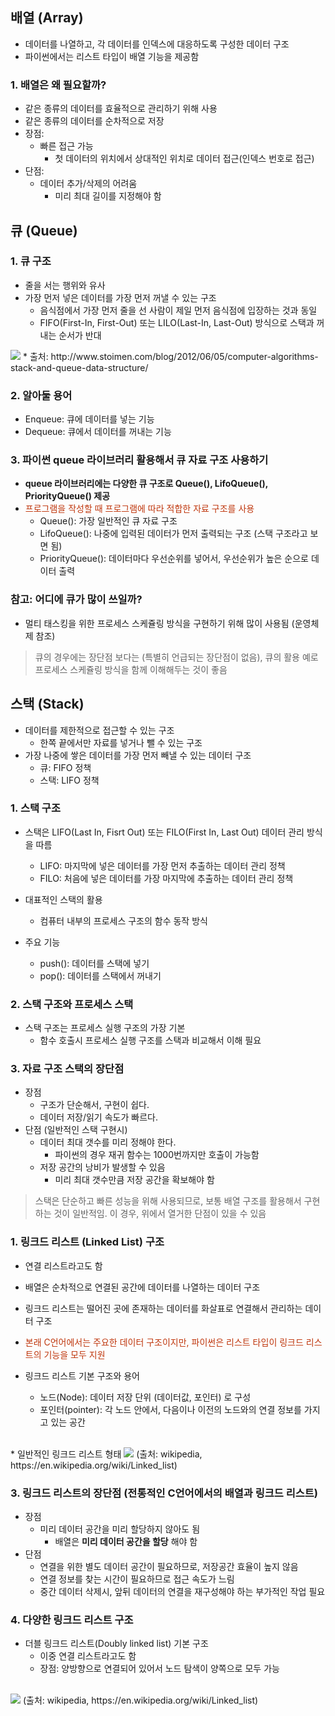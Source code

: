 ## 배열 (Array)
* 데이터를 나열하고, 각 데이터를 인덱스에 대응하도록 구성한 데이터 구조
* 파이썬에서는 리스트 타입이 배열 기능을 제공함

### 1. 배열은 왜 필요할까?
- 같은 종류의 데이터를 효율적으로 관리하기 위해 사용
- 같은 종류의 데이터를 순차적으로 저장
- 장점: 
  - 빠른 접근 가능
    - 첫 데이터의 위치에서 상대적인 위치로 데이터 접근(인덱스 번호로 접근)
- 단점: 
  - 데이터 추가/삭제의 어려움
    - 미리 최대 길이를 지정해야 함
  
## 큐 (Queue)

### 1. 큐 구조
* 줄을 서는 행위와 유사
* 가장 먼저 넣은 데이터를 가장 먼저 꺼낼 수 있는 구조
  - 음식점에서 가장 먼저 줄을 선 사람이 제일 먼저 음식점에 입장하는 것과 동일
  - FIFO(First-In, First-Out) 또는 LILO(Last-In, Last-Out) 방식으로 스택과 꺼내는 순서가 반대
  
<img src="https://www.fun-coding.org/00_Images/queue.png" />
* 출처: http://www.stoimen.com/blog/2012/06/05/computer-algorithms-stack-and-queue-data-structure/

### 2. 알아둘 용어
* Enqueue: 큐에 데이터를 넣는 기능
* Dequeue: 큐에서 데이터를 꺼내는 기능


### 3. 파이썬 queue 라이브러리 활용해서 큐 자료 구조 사용하기
* **queue 라이브러리에는 다양한 큐 구조로 Queue(), LifoQueue(), PriorityQueue() 제공**
* <font color='#BF360C'>프로그램을 작성할 때 프로그램에 따라 적합한 자료 구조를 사용</font>
  - Queue(): 가장 일반적인 큐 자료 구조
  - LifoQueue(): 나중에 입력된 데이터가 먼저 출력되는 구조 (스택 구조라고 보면 됨)
  - PriorityQueue(): 데이터마다 우선순위를 넣어서, 우선순위가 높은 순으로 데이터 출력
    
### 참고: 어디에 큐가 많이 쓰일까?
- 멀티 태스킹을 위한 프로세스 스케쥴링 방식을 구현하기 위해 많이 사용됨 (운영체제 참조)

> 큐의 경우에는 장단점 보다는 (특별히 언급되는 장단점이 없음), 큐의 활용 예로 프로세스 스케쥴링 방식을 함께 이해해두는 것이 좋음

## 스택 (Stack)
* 데이터를 제한적으로 접근할 수 있는 구조
  - 한쪽 끝에서만 자료를 넣거나 뺄 수 있는 구조
* 가장 나중에 쌓은 데이터를 가장 먼저 빼낼 수 있는 데이터 구조
  - 큐: FIFO 정책
  - 스택: LIFO 정책
    
### 1. 스택 구조
* 스택은 LIFO(Last In, Fisrt Out) 또는 FILO(First In, Last Out) 데이터 관리 방식을 따름
  - LIFO: 마지막에 넣은 데이터를 가장 먼저 추출하는 데이터 관리 정책
  - FILO: 처음에 넣은 데이터를 가장 마지막에 추출하는 데이터 관리 정책

* 대표적인 스택의 활용
  - 컴퓨터 내부의 프로세스 구조의 함수 동작 방식

* 주요 기능
  - push(): 데이터를 스택에 넣기
  - pop(): 데이터를 스택에서 꺼내기
    
### 2. 스택 구조와 프로세스 스택
- 스택 구조는 프로세스 실행 구조의 가장 기본
  - 함수 호출시 프로세스 실행 구조를 스택과 비교해서 이해 필요


### 3. 자료 구조 스택의 장단점
- 장점
  - 구조가 단순해서, 구현이 쉽다.
  - 데이터 저장/읽기 속도가 빠르다.
- 단점 (일반적인 스택 구현시) 
  - 데이터 최대 갯수를 미리 정해야 한다. 
    - 파이썬의 경우 재귀 함수는 1000번까지만 호출이 가능함
  - 저장 공간의 낭비가 발생할 수 있음
    - 미리 최대 갯수만큼 저장 공간을 확보해야 함

> 스택은 단순하고 빠른 성능을 위해 사용되므로, 보통 배열 구조를 활용해서 구현하는 것이 일반적임.
> 이 경우, 위에서 열거한 단점이 있을 수 있음


### 1. 링크드 리스트 (Linked List) 구조
* 연결 리스트라고도 함
* 배열은 순차적으로 연결된 공간에 데이터를 나열하는 데이터 구조
* 링크드 리스트는 떨어진 곳에 존재하는 데이터를 화살표로 연결해서 관리하는 데이터 구조
* <font color='#BF360C'>본래 C언어에서는 주요한 데이터 구조이지만, 파이썬은 리스트 타입이 링크드 리스트의 기능을 모두 지원</font>

* 링크드 리스트 기본 구조와 용어
  - 노드(Node): 데이터 저장 단위 (데이터값, 포인터) 로 구성
  - 포인터(pointer): 각 노드 안에서, 다음이나 이전의 노드와의 연결 정보를 가지고 있는 공간

<br>
* 일반적인 링크드 리스트 형태
<img src="https://www.fun-coding.org/00_Images/linkedlist.png" />
(출처: wikipedia, https://en.wikipedia.org/wiki/Linked_list)

### 3. 링크드 리스트의 장단점 (전통적인 C언어에서의 배열과 링크드 리스트)
* 장점
  - 미리 데이터 공간을 미리 할당하지 않아도 됨
    - 배열은 **미리 데이터 공간을 할당** 해야 함
* 단점
  - 연결을 위한 별도 데이터 공간이 필요하므로, 저장공간 효율이 높지 않음
  - 연결 정보를 찾는 시간이 필요하므로 접근 속도가 느림
  - 중간 데이터 삭제시, 앞뒤 데이터의 연결을 재구성해야 하는 부가적인 작업 필요

### 4. 다양한 링크드 리스트 구조 
* 더블 링크드 리스트(Doubly linked list) 기본 구조 
  - 이중 연결 리스트라고도 함
  - 장점: 양방향으로 연결되어 있어서 노드 탐색이 양쪽으로 모두 가능
  <br>
<img src="https://www.fun-coding.org/00_Images/doublelinkedlist.png" />
(출처: wikipedia, https://en.wikipedia.org/wiki/Linked_list)
